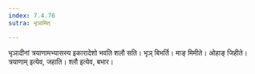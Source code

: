 ```yaml
---
index: 7.4.76
sutra: भृञामित्

---
```

भृञादीनां त्रयाणामभ्यासस्य इकारादेशो भवति शलौ सति। भृञ् बिभर्ति। माङ् मिमीते। ओहाङ् जिहीते। त्रयाणाम् इत्येव, जहाति। श्लौ इत्येव, बभार।